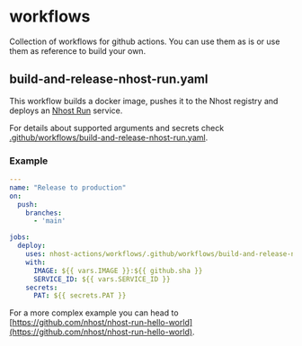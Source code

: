 # workflows

Collection of workflows for github actions. You can use them as is or use them as reference to build your own.

## build-and-release-nhost-run.yaml

This workflow builds a docker image, pushes it to the Nhost registry and deploys an [Nhost Run](https://nhost.io/product/run) service.

For details about supported arguments and secrets check [.github/workflows/build-and-release-nhost-run.yaml](.github/workflows/build-and-release-nhost-run.yaml).

### Example

``` yaml
---
name: "Release to production"
on:
  push:
    branches:
      - 'main'

jobs:
  deploy:
    uses: nhost-actions/workflows/.github/workflows/build-and-release-nhost-run.yaml@v1
    with:
      IMAGE: ${{ vars.IMAGE }}:${{ github.sha }}
      SERVICE_ID: ${{ vars.SERVICE_ID }}
    secrets:
      PAT: ${{ secrets.PAT }}
```

For a more complex example you can head to [https://github.com/nhost/nhost-run-hello-world](https://github.com/nhost/nhost-run-hello-world).
